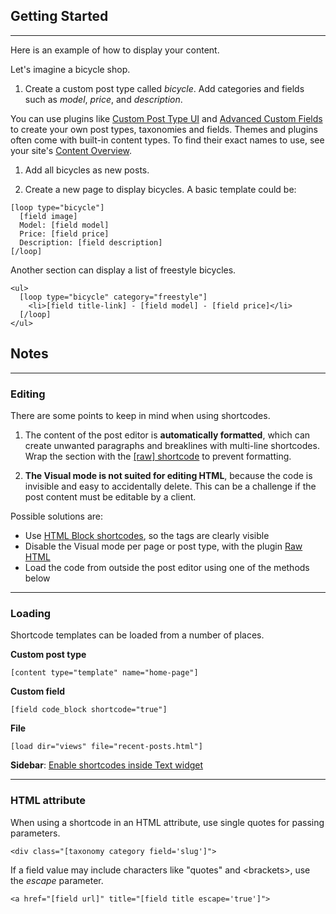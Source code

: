 
## Getting Started
---

Here is an example of how to display your content.

Let's imagine a bicycle shop.

1. Create a custom post type called *bicycle*. Add categories and fields such as *model*, *price*, and *description*.

  You can use plugins like [Custom Post Type UI](https://wordpress.org/plugins/custom-post-type-ui) and [Advanced Custom Fields](https://wordpress.org/plugins/advanced-custom-fields) to create your own post types, taxonomies and fields. Themes and plugins often come with built-in content types. To find their exact names to use, see your site's [Content Overview](index.php?page=content_overview).

1. Add all bicycles as new posts.

1. Create a new page to display bicycles. A basic template could be:

~~~
[loop type="bicycle"]
  [field image]
  Model: [field model]
  Price: [field price]
  Description: [field description]
[/loop]
~~~

Another section can display a list of freestyle bicycles.

~~~
<ul>
  [loop type="bicycle" category="freestyle"]
    <li>[field title-link] - [field model] - [field price]</li>
  [/loop]
</ul>
~~~


## Notes
---

### Editing

There are some points to keep in mind when using shortcodes.

1. The content of the post editor is **automatically formatted**, which can create unwanted paragraphs and breaklines with multi-line shortcodes. Wrap the section with the [[raw] shortcode](options-general.php?page=ccs_reference&tab=raw) to prevent formatting.

1. **The Visual mode is not suited for editing HTML**, because the code is invisible and easy to accidentally delete. This can be a challenge if the post content must be editable by a client.

  Possible solutions are:

  - Use [HTML Block shortcodes](options-general.php?page=ccs_reference&tab=block), so the tags are clearly visible
  - Disable the Visual mode per page or post type, with the plugin [Raw HTML](http://wordpress.org/plugins/raw-html)
  - Load the code from outside the post editor using one of the methods below

---

### Loading

Shortcode templates can be loaded from a number of places.

**Custom post type**

~~~
[content type="template" name="home-page"]
~~~

**Custom field**

~~~
[field code_block shortcode="true"]
~~~

**File**

~~~
[load dir="views" file="recent-posts.html"]
~~~

**Sidebar**: [Enable shortcodes inside Text widget](options-general.php?page=ccs_reference&tab=settings)
  
---

### HTML attribute

When using a shortcode in an HTML attribute, use single quotes for passing parameters.

~~~
<div class="[taxonomy category field='slug']">
~~~

If a field value may include characters like "quotes" and &lt;brackets&gt;, use the *escape* parameter.

~~~
<a href="[field url]" title="[field title escape='true']">
~~~
